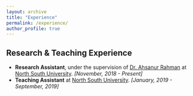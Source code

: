 ```yaml
---
layout: archive
title: "Experience"
permalink: /experience/
author_profile: true
---
```


## Research & Teaching Experience
* **Research Assistant**, under the supervision of [Dr. Ahsanur Rahman](https://sites.google.com/site/rahmanmahsanur) at [North South University](http://www.northsouth.edu/). _[November, 2018 - Present]_
* **Teaching Assistant** at [North South University](http://www.northsouth.edu/). _[January, 2019 - September, 2019]_
